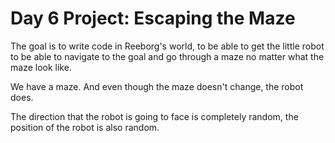 # Day 6 Project: Escaping the Maze

The goal is to write code in Reeborg's world, 
to be able to get the little robot 
to be able to navigate to the goal and 
go through a maze no matter what the maze look like.

We have a maze. And even though the maze doesn't change,  the robot does. 

The direction that the robot is going to face is completely
random, the position of the robot is also random.
